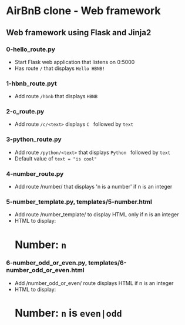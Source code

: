 # AirBnB clone - Web framework

## Web framework using Flask and Jinja2
### 0-hello_route.py
* Start Flask web application that listens on 0:5000
* Has route `/` that displays `Hello HBNB!`

### 1-hbnb_route.pyt
* Add route `/hbnb` that displays `HBNB`

### 2-c_route.py
* Add route `/c/<text>` displays `C ` followed by `text`

### 3-python_route.py
* Add route `/python/<text>` that displays `Python ` followed by `text`
* Default value of `text = "is cool"`

### 4-number_route.py
* Add route /number/<n> that displays 'n is a number' if n is an integer

### 5-number_template.py, templates/5-number.html
* Add route /number_template/<n> to display HTML only if n is an integer
* HTML to display: <H1>Number: `n`</H1>

### 6-number_odd_or_even.py, templates/6-number_odd_or_even.html
* Add /number_odd_or_even/<n> route displays HTML if n is an integer
* HTML to display: <H1>Number: `n` is `even|odd`</H1>

